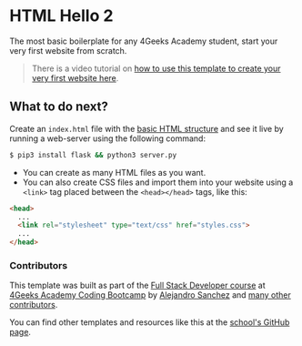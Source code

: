 # HTML Hello 2

The most basic boilerplate for any 4Geeks Academy student, start your very first website from scratch.

> There is a video tutorial on [how to use this template to create your very first website here](https://youtu.be/dfbDCMu_p-0).

## What to do next?

Create an `index.html` file with the [basic HTML structure](http://4geeks.com/lesson/what-is-html-learn-html#page-structure) and see it live by running a web-server using the following command:

```bash
$ pip3 install flask && python3 server.py
```

- You can create as many HTML files as you want.
- You can also create CSS files and import them into your website using a `<link>` tag placed between the `<head></head>` tags, like this:

```html
<head>
  ...
  <link rel="stylesheet" type="text/css" href="styles.css">
  ...
</head>
```

### Contributors

This template was built as part of the [Full Stack Developer course](https://4geeksacademy.com/us/coding-bootcamps/part-time-full-stack-developer) at [4Geeks Academy Coding Bootcamp](https://4geeksacademy.com/us/coding-bootcamp) by [Alejandro Sanchez](https://twitter.com/alesanchezr) and [many other contributors](https://github.com/4GeeksAcademy/html-hello/graphs/contributors).

You can find other templates and resources like this at the [school's GitHub page](https://github.com/4geeksacademy/).
